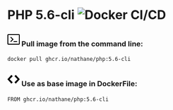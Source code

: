 # PHP 5.6-cli ![Docker CI/CD](https://github.com/nathane/php/workflows/Docker%20CI/CD/badge.svg?branch=5.6-cli)

### ![Terminal](icons/terminal.svg) Pull image from the command line:

```
docker pull ghcr.io/nathane/php:5.6-cli
```

### ![Code](icons/code.svg) Use as base image in DockerFile:

```
FROM ghcr.io/nathane/php:5.6-cli
```
